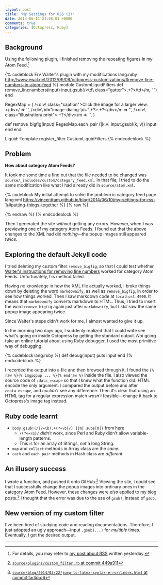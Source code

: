 ```yaml
---
layout: post
title: "My Settings for RSS (2)"
date: 2014-06-11 21:08:01 +0800
comments: true
categories: [Octopress, Ruby]
---
```


Background
---

Using the following plugin, I finished removing the repeating figures
in my Atom Feed.[^1]

{% codeblock Erv Walter's plugin with my modifications lang:ruby http://www.ewal.net/2012/09/08/octopress-customizations/#remove-line-numbers-in-atom-feed %}
module CustomLiquidFilters
  def remove_linenumbers(input)
    input.gsub(/\<td\ class="gutter"\>.+?\<\/td\>/m, ' ')
  end

  RegexMap = {
    /\<div\ class="caption"\>Click the image for a larger view.\<\/div\>/ => '',
    /\<div\ id="image-dialog-\d+".*?\>.+?\<\/div\>/m => '',
    /\<div\ class="illustration\ print"\>.+?\<\/div\>/m => '',
  }

  def remove_bigfig(input)
    RegexMap.each_pair {|k,v| input.gsub!(k, v)}
    input
  end
end

Liquid::Template.register_filter CustomLiquidFilters
{% endcodeblock %}

Problem
---

**How about category Atom Feeds?**

It took me some time a find out that the file needed to be changed was
`source/_includes/custom/category_feed.xml`.  In that file, I tried to
do the same modification like what I had already did in
`source/atom.xml`.

{% codeblock My initial attempt to solve the problem in category feed page lang:xml https://vincenttam.github.io/blog/2014/06/10/my-settings-for-rss-1/#putting-things-together %}
{% raw %}
<entry>
  <!-- other elements -->
  <content type="html"><![CDATA[{{ post.content | remove_linenumbers | remove_bigfig | expand_urls: site.url | markdownify | cdata_escape }}]]></content>
</entry>
{% endraw %}
{% endcodeblock %}

Then I generated the site *without* getting any errors.  However, when
I was previewing one of my category Atom Feeds, I found out that the
above changes to the XML had did *nothing*—the popup images still
appeared *twice*.

<!-- more -->

Exploring the default Jekyll code
---

I tried deleting my custom filter `remove_bigfig`, so that I could
test whether [Walter's instructions for removing line numbers][ewal]
worked for category Atom Feeds.  Unfortunately, his method failed.

Having *no* knowledge in how the XML file actually worked, I broke
things down by deleting the word `markdownify`, as well as
`remove_bigfig`, in order to see how things worked.  Then I saw
markdown code at `localhost:4000`.  It means that `markdownify`
converts markdown to HTML.  Thus, I tried to insert the word
`remove_bigfig` again just after `markdownify`, but I *still* saw the
same popup image appearing twice.

Since Walter's steps didn't work for me, I almost wanted to give it
up.

In the morning two days ago, I suddenly realized that I could write
see what's going on inside Octopress by getting the standard output.
*Not* going take an online tutorial about using Ruby debugger, I used
the most primitive way of debugging.

{% codeblock lang:ruby %}
def debug(input)
  puts input
end
{% endcodeblock %}

I recorded the output into a file and then browsed through it.  I
found the `{% raw %}{% imgpopup ... %}{% endraw %}` inside the file.
I also viewed the source code of `cdata_escape` so that I knew what
the function did: HTML encode the only argument.  I compared the
output before and after `cdata_escape`, and *couldn't* see any
difference.  Then it's clear that using an HTML tag for a regular
expression match *wasn't* feasible—change it back to Octopress's image
tag instead.

Ruby code learnt
---

- `body.gsub!(/(?=\b).+(?=\b)/) {|m| subs[m]}` from
    [here][StackOverflow17766216]
    - `/(?<=\b)/` *didn't* work, since Perl and Ruby didn't allow
	variable-length patterns.
    - This is for an array of Strings, *not* a long String.
- `map` and `collect` methods in Array class are the *same*.
- `each` and `each_pair` methods in Hash class are *different*.

An illusory success
---

I wrote a function, and pushed it onto GitHub.[^2]  Viewing the site,
I could see that I successfully change the popup images into ordinary
ones in the category Atom Feed.  However, these changes were *also*
applied to my blog posts.[^3]  I thought that the error was due to the
use of `gsub!`, instead of `gsub`.

New version of my custom filter
---

I've been tired of studying code and reading documentations.
Therefore, I just adopted an ugly approach—input `.gsub(...)` for
*multiple* times.  Eventually, I got the desired output.

---

[^1]: For details, you may refer to [my post about RSS][PrevPost] written yesterday.
[^2]: [`source/plugins/custom_filter.rb` at commit 449a911][449a911]
[^3]: [`source/blog/2014/03/22/jump-to-latex-syntax-error/index.html` at commit fad55d6][fad55d6]

[PrevPost]: /blog/2014/06/10/my-settings-for-rss-1/ "My Settings for RSS (1)"
[ewal]: http://www.ewal.net/2012/09/08/octopress-customizations/#remove-line-numbers-in-atom-feed "Remove line numbers in Atom Feed"
[StackOverflow17766216]: http://stackoverflow.com/a/17766326 "Can I use gsub and Hashes in Ruby?" 
[449a911]: https://github.com/VincentTam/vincenttam.github.io/blob/449a9115af98341f3083e2216343211a1da739f0/plugins/custom_filter.rb
[fad55d6]: https://github.com/VincentTam/vincenttam.github.io/commit/fad55d62831fa4bf54e2c6b35816d5bb967895e7#diff-1
